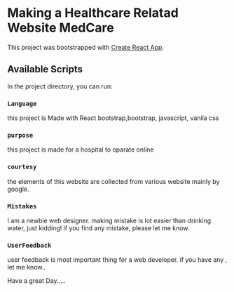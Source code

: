# Making a Healthcare Relatad Website MedCare 

This project was bootstrapped with [Create React App](https://epic-hoover-e3f4ad.netlify.app).

## Available Scripts

In the project directory, you can run:

### `Language`

this project is Made with React bootstrap,bootstrap, javascript, vanila css



### `purpose`

this project is made for a hospital to oparate online


### `courtesy`

the elements of this website are collected from various website mainly by google.

### `Mistakes`

  I am a newbie web designer. making mistake is lot easier than drinking water, just kidding! if you find any mistake, please let me know.

### `UserFeedback`

user feedback is most important thing for a web developer. if you have any , let me know..



Have a great Day.....